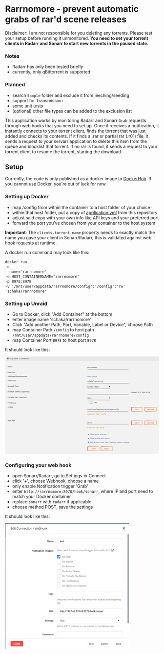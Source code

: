 # Rarrnomore - prevent automatic grabs of rar'd scene releases

Disclaimer: I am not responsible for you deleting any torrents. Please test your setup before running it unmonitored.
**You need to set your torrent clients in Radarr and Sonarr to start new torrents in the paused state.**

### Notes
- Radarr has only been tested briefly
- currently, only qBittorrent is supported

### Planned
- search `Sample` folder and exclude it from leeching/seeding
- support for Transmission
- some unit tests
- (optional) other file types can be added to the exclusion list

This application works by monitoring Radarr and Sonarr `Grab` requests through web hooks that you need to set up. 
Once it receives a notification, it instantly connects to your torrent client, finds the torrent that was just added and checks its contents.
If it finds a .rar or partial rar (.r01) file, it sends a request to your servarr application to delete this item from the queue and blocklist that torrent.
If no rar is found, it sends a request to your torrent client to resume the torrent, starting the download.

## Setup
Currently, the code is only published as a docker image to [DockerHub](https://hub.docker.com/repository/docker/schaka/rarrnomore).
If you cannot use Docker, you're out of luck for now.

### Setting up Docker
- map /config from within the container to a host folder of your choice
- within that host folder, put a copy of [application.yml](https://github.com/Schaka/rarrnomore/blob/main/src/main/resources/application.yml) from this repository
- adjust said copy with your own info like API keys and your preferred port
- forward the port you've chosen from your container to the host system

**Important**: The `clients.torrent.name` property needs to exactly match the name you gave your client in Sonarr/Radarr, this is validated against web hook requests at runtime.

A docker run command may look like this:
```
docker run
-d
--name='rarrnomore'
-e HOST_CONTAINERNAME="rarrnomore"
-p 8978:8978
-v '/mnt/user/appdata/rarrnomore/config':'/config':'rw' 'schaka/rarrnomore'
```

### Setting up Unraid
- Go to Docker, click "Add Container" at the bottom
- enter image name 'schaka/rarrnomore'
- Click "Add another Path, Port, Variable, Label or Device", choose Path
- map Container Path `/config` to host path `/mnt/user/appdata/rarrnomore/config`
- map Container Port `8978` to host port `8978`

It should look like this:

![unraid](docs/img/unraid.png)

### Configuring your web hook
- open Sonarr/Radarr, go to Settings => Connect
- click '+', choose Webhook, choose a name
- only enable Notification trigger 'Grab'
- enter `http://rarrnomore:8978/hook/sonarr`, where IP and port need to match your Docker container
- replace `sonarr` with `radarr` if applicable
- choose method POST, save the settings

It should look like this:

![webhook](docs/img/webhook.png)